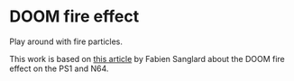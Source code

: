 # DOOM fire effect

Play around with fire particles.

This work is based on [this article](http://fabiensanglard.net/doom_fire_psx/index.html) by Fabien Sanglard about the DOOM fire effect on the PS1 and N64.

